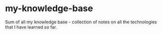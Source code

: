 # my-knowledge-base
Sum of all my knowledge base - collection of notes on all the technologies that I have learned so far.
